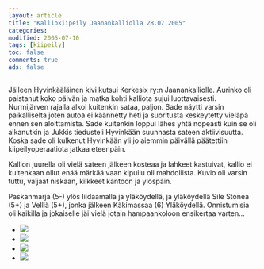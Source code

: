 ```yaml
--- 
layout: article 
title: "Kalliokiipeily Jaanankalliolla 28.07.2005" 
categories: 
modified: 2005-07-10 
tags: [kiipeily]
toc: false 
comments: true 
ads: false 
--- 
```


Jälleen Hyvinkääläinen kivi kutsui Kerkesix ry:n Jaanankalliolle.
Aurinko oli paistanut koko päivän ja matka kohti kalliota sujui
luottavaisesti. Nurmijärven rajalla alkoi kuitenkin sataa, paljon. Sade
näytti varsin paikalliselta joten autoa ei käännetty heti ja suoritusta
keskeytetty vieläpä ennen sen aloittamista. Sade kuitenkin loppui lähes
yhtä nopeasti kuin se oli alkanutkin ja Jukkis tiedusteli Hyvinkään
suunnasta sateen aktiivisuutta. Koska sade oli kulkenut Hyvinkään yli jo
aiemmin päivällä päätettiin kiipeilyoperaatiota jatkaa eteenpäin.

Kallion juurella oli vielä sateen jälkeen kosteaa ja lahkeet kastuivat,
kallio ei kuitenkaan ollut enää märkää vaan kipuilu oli mahdollista.
Kuvio oli varsin tuttu, valjaat niskaan, kilkkeet kantoon ja ylöspäin.

Paskanmarja (5-) ylös liidaamalla ja yläköydellä, ja yläköydellä Sile
Stonea (5+) ja Velliä (5+), jonka jälkeen Käkimassaa (6) Yläköydellä.
Onnistumisia oli kaikilla ja jokaiselle jäi vielä jotain hampaankoloon
ensikertaa varten...

<div class="image-gallery">

-   [![](/Media/Default/ImageGalleries/kalliokiipeily-jaanankalliolla-28.07.2005/Thumbnails/kiipeilykalliolla20050728_01b.jpg)](/Media/Default/ImageGalleries/kalliokiipeily-jaanankalliolla-28.07.2005/kiipeilykalliolla20050728_01b.jpg)
-   [![](/Media/Default/ImageGalleries/kalliokiipeily-jaanankalliolla-28.07.2005/Thumbnails/kiipeilykalliolla20050728_02b.jpg)](/Media/Default/ImageGalleries/kalliokiipeily-jaanankalliolla-28.07.2005/kiipeilykalliolla20050728_02b.jpg)
-   [![](/Media/Default/ImageGalleries/kalliokiipeily-jaanankalliolla-28.07.2005/Thumbnails/kiipeilykalliolla20050728_03b.jpg)](/Media/Default/ImageGalleries/kalliokiipeily-jaanankalliolla-28.07.2005/kiipeilykalliolla20050728_03b.jpg)
-   [![](/Media/Default/ImageGalleries/kalliokiipeily-jaanankalliolla-28.07.2005/Thumbnails/kiipeilykalliolla20050728_04b.jpg)](/Media/Default/ImageGalleries/kalliokiipeily-jaanankalliolla-28.07.2005/kiipeilykalliolla20050728_04b.jpg)

</div>
